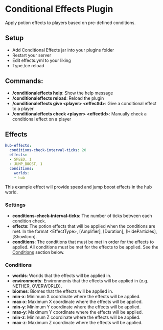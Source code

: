 # Conditional Effects Plugin
Apply potion effects to players based on pre-defined conditions.

## Setup
- Add Conditional Effects jar into your plugins folder
- Restart your server
- Edit effects.yml to your liking
- Type /ce reload

## Commands:
- **/conditionaleffects help**: Show the help message
- **/conditionaleffects reload**: Reload the plugin
- **/conditionaleffects give &lt;player&gt; &lt;effectId&gt;**: Give a conditional effect to a player
- **/conditionaleffects check &lt;player&gt; &lt;effectId&gt;**: Manually check a conditional effect on a player

## Effects
```yaml
hub-effects:
  conditions-check-interval-ticks: 20
  effects:
  - SPEED, 1
  - JUMP_BOOST, 1
  conditions:
    worlds:
    - hub
```
This example effect will provide speed and jump boost effects in the hub world.

### Settings
- **conditions-check-interval-ticks**: The number of ticks between each condition check.
- **effects**: The potion effects that will be applied when the conditions are met. In the format &lt;EffectType&gt;, \[Amplifier], \[Duration], \[HideParticles], \[ShowIcon].
- **conditions**: The conditions that must be met in order for the effects to applied. All conditions must be met for the effects to be applied. See the [Conditions](#condiions) section below.

### Conditions
- **worlds**: Worlds that the effects will be applied in.
- **environments**: Environments that the effects will be applied in (e.g. NETHER, OVERWORLD).
- **biomes**: Biomes that the effects will be applied in.
- **min-x**: Minimum X coordinate where the effects will be applied.
- **max-x**: Maximum X coordinate where the effects will be applied.
- **min-y**: Minimum Y coordinate where the effects will be applied.
- **max-y**: Maximum Y coordinate where the effects will be applied.
- **min-z**: Minimum Z coordinate where the effects will be applied.
- **max-z**: Maximum Z coordinate where the effects will be applied.